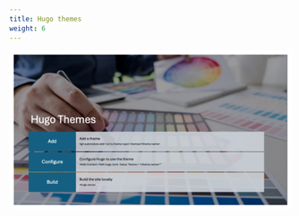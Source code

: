 ```yaml
---
title: Hugo themes
weight: 6
---
```


![Hugo themes][01]

<!-- link references -->
[01]: slide6.png
